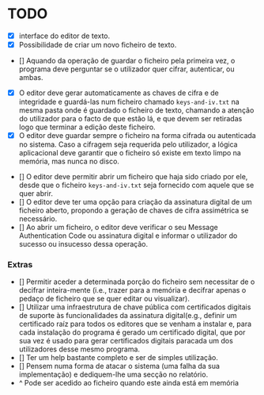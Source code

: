 # TODO

- [x] interface do editor de texto.
- [x] Possibilidade de criar um novo ficheiro de texto.
- [] Aquando da operação de guardar o ficheiro pela primeira vez, o programa deve perguntar se o utilizador quer cifrar,
  autenticar, ou ambas.
- [x] O editor deve gerar automaticamente as chaves de cifra e de integridade e guardá-las num ficheiro chamado
  `keys-and-iv.txt` na mesma pasta onde é guardado o ficheiro de texto, chamando a atenção do utilizador para o facto de
  que estão lá, e que devem ser retiradas logo que terminar a edição deste ficheiro.
- [x] O editor deve guardar sempre o ficheiro na forma cifrada ou autenticada no sistema. Caso a cifragem seja requerida
  pelo utilizador, a lógica aplicacional deve garantir que o ficheiro só existe em texto limpo na memória, mas nunca no
  disco.
- [] O editor deve permitir abrir um ficheiro que haja sido criado por ele, desde que o ficheiro `keys-and-iv.txt` seja
  fornecido com aquele que se quer abrir.
- [] O editor deve ter uma opção para criação da assinatura digital de um ficheiro aberto, propondo a geração de chaves
  de cifra assimétrica se necessário.
- [] Ao abrir um ficheiro, o editor deve verificar o seu Message Authentication Code ou assinatura digital e informar o
  utilizador do sucesso ou insucesso dessa operação.

### Extras

- [] Permitir aceder a determinada porção do ficheiro sem necessitar de o decifrar inteira-mente (i.e., trazer para a
  memória e decifrar apenas o pedaço de ficheiro que se quer editar ou visualizar).
- [] Utilizar uma infraestrutura de chave pública com certificados digitais de suporte às funcionalidades da assinatura
  digital(e.g., definir um certificado raíz para todos os editores que se venham a instalar e, para cada instalação do
  programa é gerado um certificado digital, que por sua vez é usado para gerar certificados digitais paracada um dos
  utilizadores desse mesmo programa.
- [] Ter um help bastante completo e ser de simples utilização.
- [] Pensem numa forma de atacar o sistema (uma falha da sua implementação) e dediquem-lhe uma secção no relatório.
- ^ Pode ser acedido ao ficheiro quando este ainda está em memória